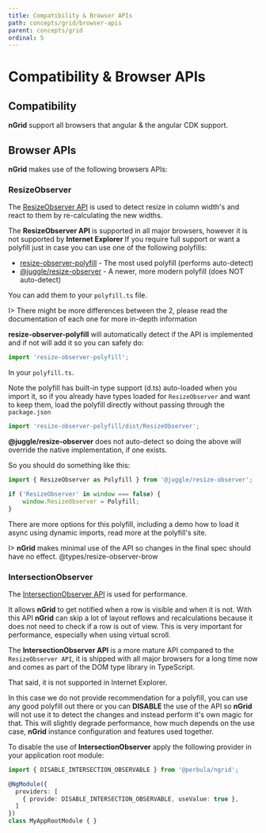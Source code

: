 ```yaml
---
title: Compatibility & Browser APIs
path: concepts/grid/browser-apis
parent: concepts/grid
ordinal: 5
---
```

# Compatibility & Browser APIs

## Compatibility

**nGrid** support all browsers that angular & the angular CDK support.

## Browser APIs

**nGrid** makes use of the following browsers APIs:

### ResizeObserver

The [ResizeObserver API](https://developer.mozilla.org/en-US/docs/Web/API/ResizeObserver) is used to detect resize in column width's and react to them by re-calculating the new widths.

The **ResizeObserver API** is supported in all major browsers, however it is not supported by **Internet Explorer**
If you require full support or want a polyfill just in case you can use one of the following polyfills:

- [resize-observer-polyfill](https://github.com/que-etc/resize-observer-polyfill) - The most used polyfill (performs auto-detect)
- [@juggle/resize-observer](https://github.com/juggle/resize-observer) - A newer, more modern polyfill (does NOT auto-detect)

You can add them to your `polyfill.ts` file.

I> There might be more differences between the 2, please read the documentation of each one for more in-depth information

**resize-observer-polyfill** will automatically detect if the API is implemented and if not will add it so you can safely do:

```typescript
import 'resize-observer-polyfill';
```

In your `polyfill.ts`.

Note the polyfill has built-in type support (d.ts) auto-loaded when you import it, so if you already have types
loaded for `ResizeObserver` and want to keep them, load the polyfill directly without passing through the `package.json`

```typescript
import 'resize-observer-polyfill/dist/ResizeObserver';
```

**@juggle/resize-observer** does not auto-detect so doing the above will override the native implementation, if one exists.

So you should do something like this:

```typescript
import { ResizeObserver as Polyfill } from '@juggle/resize-observer';

if ('ResizeObserver' in window === false) {
    window.ResizeObserver = Polyfill;
}
```

There are more options for this polyfill, including a demo how to load it async using dynamic imports, read more at the polyfill's site.

I> **nGrid** makes minimal use of the API so changes in the final spec should have no effect.
@types/resize-observer-brow

### IntersectionObserver

The [IntersectionObserver API](https://developer.mozilla.org/en-US/docs/Web/API/Intersection_Observer_API) is used for performance.

It allows **nGrid** to get notified when a row is visible and when it is not.
With this API **nGrid** can skip a lot of layout reflows and recalculations because it does not need to check if a row is out of view.
This is very important for performance, especially when using virtual scroll.

The **IntersectionObserver API** is a more mature API compared to the `ResizeObserver API`, it is shipped with all major browsers for a long time now
and comes as part of the DOM type library in TypeScript.

That said, it is not supported in Internet Explorer.

In this case we do not provide recommendation for a polyfill, you can use any good polyfill out there or you can **DISABLE** the use of the API
so **nGrid** will not use it to detect the changes and instead perform it's own magic for that. This will slightly degrade performance, how much
depends on the use case, **nGrid** instance configuration and features used together.

To disable the use of **IntersectionObserver** apply the following provider in your application root module:

```typescript
import { DISABLE_INTERSECTION_OBSERVABLE } from '@perbula/ngrid';

@NgModule({
  providers: [
    { provide: DISABLE_INTERSECTION_OBSERVABLE, useValue: true },
  ]
})
class MyAppRootModule { }
```
